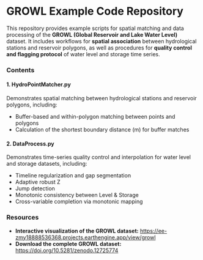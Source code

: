 # **GROWL Example Code Repository**

This repository provides example scripts for  spatial matching and data processing of the **GROWL (Global Reservoir and Lake Water Level)** dataset. It includes workflows for **spatial association** between hydrological stations and reservoir polygons, as well as procedures for **quality control and flagging protocol** of water level and storage time series.

### **Contents**

#### **1. HydroPointMatcher.py**

Demonstrates spatial matching between hydrological stations and reservoir polygons, including:

- Buffer-based and within-polygon matching between points and polygons
- Calculation of the shortest boundary distance (m) for buffer matches

#### **2. DataProcess.py**

Demonstrates time-series quality control and interpolation for water level and storage datasets, including:

- Timeline regularization and gap segmentation
- Adaptive robust Z 
- Jump detection
- Monotonic consistency between Level & Storage
- Cross-variable completion via monotonic mapping

### **Resources**

- **Interactive visualization of the GROWL dataset:** https://ee-zmy18888536368.projects.earthengine.app/view/growl
- **Download the complete GROWL dataset:** https://doi.org/10.5281/zenodo.12725774
